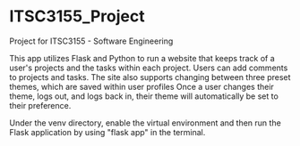 # ITSC3155_Project
Project for ITSC3155 - Software Engineering 

This app utilizes Flask and Python to run a website that keeps track of a user's projects and the tasks within each project. Users can add comments to projects and tasks. The site also supports changing between three preset themes, which are saved within user profiles Once a user changes their theme, logs out, and logs back in, their theme will automatically be set to their preference.

Under the venv directory, enable the virtual environment and then run the Flask application by using "flask app" in the terminal.